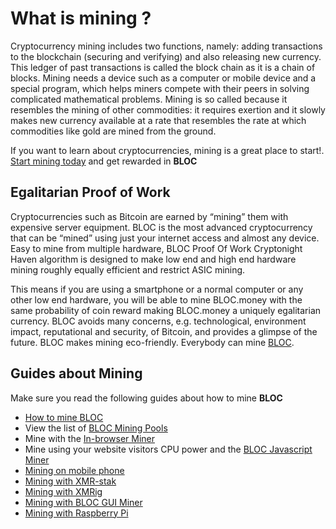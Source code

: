 # **What is mining ?**

Cryptocurrency mining includes two functions, namely: adding transactions to the blockchain (securing and verifying) and also releasing new currency. This ledger of past transactions is called the block chain as it is a chain of blocks. Mining needs a device such as a computer or mobile device and a special program, which helps miners compete with their peers in solving complicated mathematical problems. Mining is so called because it resembles the mining of other commodities: it requires exertion and it slowly makes new currency available at a rate that resembles the rate at which commodities like gold are mined from the ground.

If you want to learn about cryptocurrencies, mining is a great place to start!. [Start mining today](../mining/How-to-mine-BLOC.md) and get rewarded in **BLOC**

## **Egalitarian Proof of Work**

Cryptocurrencies such as Bitcoin are earned by “mining” them with expensive server equipment. BLOC is the most advanced cryptocurrency that can be “mined” using just your internet access and almost any device. Easy to mine from multiple hardware, BLOC Proof Of Work Cryptonight Haven algorithm is designed to make low end and high end hardware mining roughly equally efficient and restrict ASIC mining.

This means if you are using a smartphone or a normal computer or any other low end hardware, you will be able to mine BLOC.money with the same probability of coin reward making BLOC.money a uniquely egalitarian currency. BLOC avoids many concerns, e.g. technological, environment impact, reputational and security, of Bitcoin, and provides a glimpse of the future. BLOC makes mining eco-friendly. Everybody can mine [BLOC](https://bloc.money).

## **Guides about Mining**

Make sure you read the following guides about how to mine **BLOC**

* [How to mine BLOC](../mining/How-to-mine-BLOC.md)
* View the list of [BLOC Mining Pools](../mining/Pools.md)
* Mine with the [In-browser Miner](../mining/bloc-in-browser-javascript-web-miner.md)
* Mine using your website visitors CPU power and the [BLOC Javascript Miner](../mining/bloc-javascript-miner.md)
* [Mining on mobile phone](../mining/mobile-mining/Mining-with-Phone.md)
* [Mining with XMR-stak](../mining/XMR-Stak-index.md)
* [Mining with XMRig](../mining/XMRIG-index.md)
* [Mining with BLOC GUI Miner](../mining/BLOC-GUI-Miner.md)
* [Mining with Raspberry Pi](../mining/BLOC-Mining-Rasberry-Pi.md)





